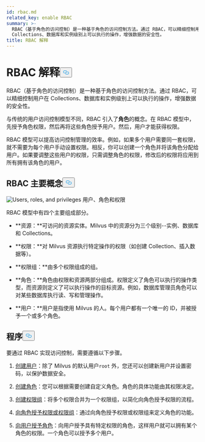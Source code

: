 ```yaml
---
id: rbac.md
related_key: enable RBAC
summary: >-
  RBAC（基于角色的访问控制）是一种基于角色的访问控制方法。通过 RBAC，可以精细控制用户在
  Collections、数据库和实例级别上可以执行的操作，增强数据的安全性。
title: RBAC 解释
---
```

<h1 id="RBAC-Explained​" class="common-anchor-header">RBAC 解释<button data-href="#RBAC-Explained​" class="anchor-icon" translate="no">
      <svg translate="no"
        aria-hidden="true"
        focusable="false"
        height="20"
        version="1.1"
        viewBox="0 0 16 16"
        width="16"
      >
        <path
          fill="#0092E4"
          fill-rule="evenodd"
          d="M4 9h1v1H4c-1.5 0-3-1.69-3-3.5S2.55 3 4 3h4c1.45 0 3 1.69 3 3.5 0 1.41-.91 2.72-2 3.25V8.59c.58-.45 1-1.27 1-2.09C10 5.22 8.98 4 8 4H4c-.98 0-2 1.22-2 2.5S3 9 4 9zm9-3h-1v1h1c1 0 2 1.22 2 2.5S13.98 12 13 12H9c-.98 0-2-1.22-2-2.5 0-.83.42-1.64 1-2.09V6.25c-1.09.53-2 1.84-2 3.25C6 11.31 7.55 13 9 13h4c1.45 0 3-1.69 3-3.5S14.5 6 13 6z"
        ></path>
      </svg>
    </button></h1><p>RBAC（基于角色的访问控制）是一种基于角色的访问控制方法。通过 RBAC，可以精细控制用户在 Collections、数据库和实例级别上可以执行的操作，增强数据的安全性。</p>
<p>与传统的用户访问控制模型不同，RBAC 引入了<strong>角色</strong>的概念。在 RBAC 模型中，先授予角色权限，然后再将这些角色授予用户。然后，用户才能获得权限。</p>
<p>RBAC 模型可以提高访问控制管理的效率。例如，如果多个用户需要同一套权限，就不需要为每个用户手动设置权限。相反，你可以创建一个角色并将该角色分配给用户。如果要调整这些用户的权限，只需调整角色的权限，修改后的权限将应用到所有拥有该角色的用户。</p>
<h2 id="RBAC-key-concepts​" class="common-anchor-header">RBAC 主要概念<button data-href="#RBAC-key-concepts​" class="anchor-icon" translate="no">
      <svg translate="no"
        aria-hidden="true"
        focusable="false"
        height="20"
        version="1.1"
        viewBox="0 0 16 16"
        width="16"
      >
        <path
          fill="#0092E4"
          fill-rule="evenodd"
          d="M4 9h1v1H4c-1.5 0-3-1.69-3-3.5S2.55 3 4 3h4c1.45 0 3 1.69 3 3.5 0 1.41-.91 2.72-2 3.25V8.59c.58-.45 1-1.27 1-2.09C10 5.22 8.98 4 8 4H4c-.98 0-2 1.22-2 2.5S3 9 4 9zm9-3h-1v1h1c1 0 2 1.22 2 2.5S13.98 12 13 12H9c-.98 0-2-1.22-2-2.5 0-.83.42-1.64 1-2.09V6.25c-1.09.53-2 1.84-2 3.25C6 11.31 7.55 13 9 13h4c1.45 0 3-1.69 3-3.5S14.5 6 13 6z"
        ></path>
      </svg>
    </button></h2><p>
  
   <span class="img-wrapper"> <img translate="no" src="/docs/v2.5.x/assets/users_roles_privileges.png" alt="Users, roles, and privileges" class="doc-image" id="users,-roles,-and-privileges" />
   </span> <span class="img-wrapper"> <span>用户、角色和权限</span> </span></p>
<p>RBAC 模型中有四个主要组成部分。</p>
<ul>
<li><p>**资源：**可访问的资源实体。Milvus 中的资源分为三个级别--实例、数据库和 Collections。</p></li>
<li><p>**权限：**对 Milvus 资源执行特定操作的权限（如创建 Collection、插入数据等）。</p></li>
<li><p>**权限组：**由多个权限组成的组。</p></li>
<li><p>**角色：**角色由权限和资源两部分组成。权限定义了角色可以执行的操作类型，而资源则定义了可以执行操作的目标资源。例如，数据库管理员角色可以对某些数据库执行读、写和管理操作。</p></li>
<li><p>**用户：**用户是指使用 Milvus 的人。每个用户都有一个唯一的 ID，并被授予一个或多个角色。</p></li>
</ul>
<h2 id="Procedures​" class="common-anchor-header">程序<button data-href="#Procedures​" class="anchor-icon" translate="no">
      <svg translate="no"
        aria-hidden="true"
        focusable="false"
        height="20"
        version="1.1"
        viewBox="0 0 16 16"
        width="16"
      >
        <path
          fill="#0092E4"
          fill-rule="evenodd"
          d="M4 9h1v1H4c-1.5 0-3-1.69-3-3.5S2.55 3 4 3h4c1.45 0 3 1.69 3 3.5 0 1.41-.91 2.72-2 3.25V8.59c.58-.45 1-1.27 1-2.09C10 5.22 8.98 4 8 4H4c-.98 0-2 1.22-2 2.5S3 9 4 9zm9-3h-1v1h1c1 0 2 1.22 2 2.5S13.98 12 13 12H9c-.98 0-2-1.22-2-2.5 0-.83.42-1.64 1-2.09V6.25c-1.09.53-2 1.84-2 3.25C6 11.31 7.55 13 9 13h4c1.45 0 3-1.69 3-3.5S14.5 6 13 6z"
        ></path>
      </svg>
    </button></h2><p>要通过 RBAC 实现访问控制，需要遵循以下步骤。</p>
<ol>
<li><p><a href="/docs/zh/users_and_roles.md#Create-a-user">创建用户</a>：除了 Milvus 的默认用户<code translate="no">root</code> 外，您还可以创建新用户并设置密码，以保护数据安全。</p></li>
<li><p><a href="/docs/zh/users_and_roles.md#Create-a-role">创建角色</a>：您可以根据需要创建自定义角色。角色的具体功能由其权限决定。</p></li>
<li><p><a href="/docs/zh/privilege_group.md">创建权限组</a>：将多个权限合并为一个权限组，以简化向角色授予权限的流程。</p></li>
<li><p><a href="/docs/zh/grant_privileges.md">向角色授予权限或权限组</a>：通过向角色授予权限或权限组来定义角色的功能。</p></li>
<li><p><a href="/docs/zh/grant_roles.md">向用户授予角色</a>：向用户授予具有特定权限的角色，这样用户就可以拥有某个角色的权限。一个角色可以授予多个用户。</p></li>
</ol>
